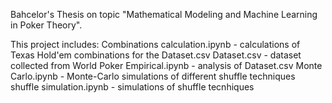 Bahcelor's Thesis on topic "Mathematical Modeling and Machine Learning in Poker Theory". 

This project includes:
Combinations calculation.ipynb - calculations of Texas Hold'em combinations for the Dataset.csv
Dataset.csv - dataset collected from World Poker
Empirical.ipynb - analysis of Dataset.csv
Monte Carlo.ipynb - Monte-Carlo simulations of different shuffle techniques
shuffle simulation.ipynb - simulations of shuffle tecnhiques

